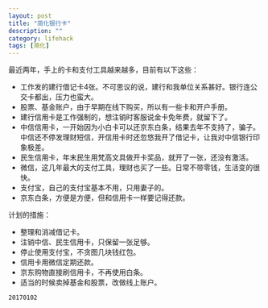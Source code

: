 ```yaml
---
layout: post
title: "简化银行卡"
description: ""
category: lifehack
tags: [简化]
---
```


最近两年，手上的卡和支付工具越来越多，目前有以下这些：

- 工作发的建行借记卡4张。不可思议的说，建行和我单位关系甚好。银行连公交卡都出，压力也蛮大。
- 股票、基金账户，由于早期在线下购买，所以有一些卡和开户手册。
- 建行信用卡是工作强制的，想注销时客服说金卡免年费，就留下了。
- 中信信用卡，一开始因为小白卡可以还京东白条，结果去年不支持了，骗子。中信还不停发理财短信，开信用卡时还忽悠我开了借记卡，让我对中信银行印象极差。
- 民生信用卡，年末民生用梵高文具做开卡奖品，就开了一张，还没有激活。
- 微信，这几年最大的支付工具，理财也买了一些。日常不带零钱，生活变的很快。
- 支付宝，自己的支付宝基本不用，只用妻子的。
- 京东白条，方便是方便，但和信用卡一样要记得还款。

计划的措施：

- 整理和消减借记卡。
- 注销中信、民生信用卡，只保留一张足够。
- 停止使用支付宝，不贪图几块钱红包。
- 信用卡用微信定期还款。
- 京东购物直接刷信用卡，不再使用白条。
- 适当的时候卖掉基金和股票，改做线上账户。

`20170102`